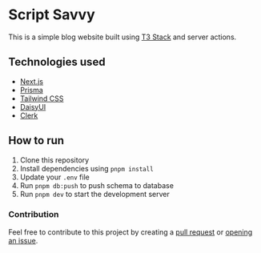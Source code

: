 # Script Savvy

This is a simple blog website built using [T3 Stack](https://create.t3.gg/) and server actions.

## Technologies used

- [Next.js](https://nextjs.org)
- [Prisma](https://prisma.io)
- [Tailwind CSS](https://tailwindcss.com)
- [DaisyUI](https://daisyui.com/)
- [Clerk](https://clerk.com/)

## How to run

1. Clone this repository
2. Install dependencies using `pnpm install`
3. Update your `.env` file
4. Run `pnpm db:push` to push schema to database
5. Run `pnpm dev` to start the development server

### Contribution

Feel free to contribute to this project by creating a [pull request](https://github.com/JagTheFriend/Script-Savvy/pulls) or [opening an issue](https://github.com/JagTheFriend/Script-Savvy/issues).

